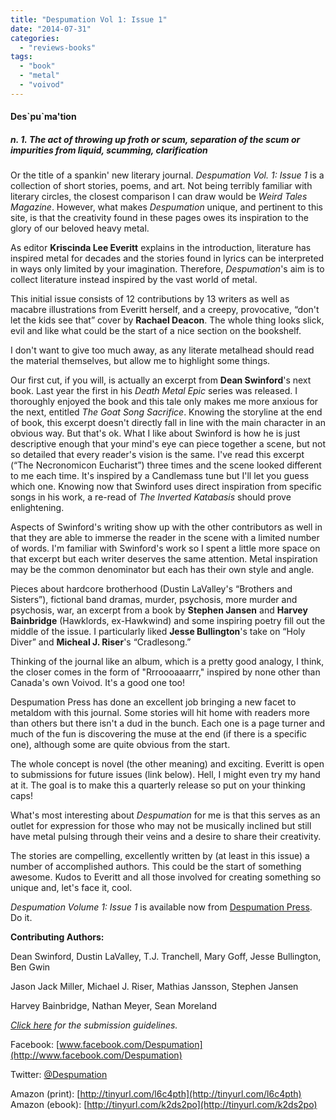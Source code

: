 ```yaml
---
title: "Despumation Vol 1: Issue 1"
date: "2014-07-31"
categories: 
  - "reviews-books"
tags: 
  - "book"
  - "metal"
  - "voivod"
---
```


#### Des\`pu\`ma'tion

##### n. 1. The act of throwing up froth or scum, separation of the scum or impurities from liquid, scumming, clarification

Or the title of a spankin' new literary journal. _Despumation_ _Vol. 1: Issue 1_ is a collection of short stories, poems, and art. Not being terribly familiar with literary circles, the closest comparison I can draw would be _Weird Tales Magazine_. However, what makes _Despumation_ unique, and pertinent to this site, is that the creativity found in these pages owes its inspiration to the glory of our beloved heavy metal.

As editor **Kriscinda Lee Everitt** explains in the introduction, literature has inspired metal for decades and the stories found in lyrics can be interpreted in ways only limited by your imagination. Therefore, _Despumation_'s aim is to collect literature instead inspired by the vast world of metal.

This initial issue consists of 12 contributions by 13 writers as well as macabre illustrations from Everitt herself, and a creepy, provocative, “don't let the kids see that” cover by **Rachael Deacon**. The whole thing looks slick, evil and like what could be the start of a nice section on the bookshelf.

I don't want to give too much away, as any literate metalhead should read the material themselves, but allow me to highlight some things.

Our first cut, if you will, is actually an excerpt from **Dean Swinford**'s next book. Last year the first in his _Death Metal Epic_ series was released. I thoroughly enjoyed the book and this tale only makes me more anxious for the next, entitled _The Goat Song Sacrifice_. Knowing the storyline at the end of book, this excerpt doesn't directly fall in line with the main character in an obvious way. But that's ok. What I like about Swinford is how he is just descriptive enough that your mind's eye can piece together a scene, but not so detailed that every reader's vision is the same. I've read this excerpt (“The Necronomicon Eucharist”) three times and the scene looked different to me each time. It's inspired by a Candlemass tune but I'll let you guess which one. Knowing now that Swinford uses direct inspiration from specific songs in his work, a re-read of _The Inverted Katabasis_ should prove enlightening.

Aspects of Swinford's writing show up with the other contributors as well in that they are able to immerse the reader in the scene with a limited number of words. I'm familiar with Swinford's work so I spent a little more space on that excerpt but each writer deserves the same attention. Metal inspiration may be the common denominator but each has their own style and angle.

Pieces about hardcore brotherhood (Dustin LaValley's “Brothers and Sisters”), fictional band dramas, murder, psychosis, more murder and psychosis, war, an excerpt from a book by **Stephen Jansen** and **Harvey Bainbridge** (Hawklords, ex-Hawkwind) and some inspiring poetry fill out the middle of the issue. I particularly liked **Jesse Bullington**'s take on “Holy Diver” and **Micheal J. Riser**'s “Cradlesong.”

Thinking of the journal like an album, which is a pretty good analogy, I think, the closer comes in the form of "Rrroooaaarrr," inspired by none other than Canada's own Voivod. It's a good one too!

Despumation Press has done an excellent job bringing a new facet to metaldom with this journal. Some stories will hit home with readers more than others but there isn't a dud in the bunch. Each one is a page turner and much of the fun is discovering the muse at the end (if there is a specific one), although some are quite obvious from the start.

The whole concept is novel (the other meaning) and exciting. Everitt is open to submissions for future issues (link below). Hell, I might even try my hand at it. The goal is to make this a quarterly release so put on your thinking caps!

What's most interesting about _Despumation_ for me is that this serves as an outlet for expression for those who may not be musically inclined but still have metal pulsing through their veins and a desire to share their creativity.

The stories are compelling, excellently written by (at least in this issue) a number of accomplished authors. This could be the start of something awesome. Kudos to Everitt and all those involved for creating something so unique and, let's face it, cool.

_Despumation Volume 1: Issue 1_ is available now from [Despumation Press](http://www.despumationpress.com/). Do it.

**Contributing Authors:**

Dean Swinford, Dustin LaValley, T.J. Tranchell, Mary Goff, Jesse Bullington, Ben Gwin

Jason Jack Miller, Michael J. Riser, Mathias Jansson, Stephen Jansen

Harvey Bainbridge, Nathan Meyer, Sean Moreland

_[Click here](http://www.despumationpress.com/submissions) for the submission guidelines._

Facebook: [www.facebook.com/Despumation](http://www.facebook.com/Despumation)

Twitter: [@Despumation](http://twitter.com/Despumation)

Amazon (print): [http://tinyurl.com/l6c4pth](http://tinyurl.com/l6c4pth) Amazon (ebook): [http://tinyurl.com/k2ds2po](http://tinyurl.com/k2ds2po)

